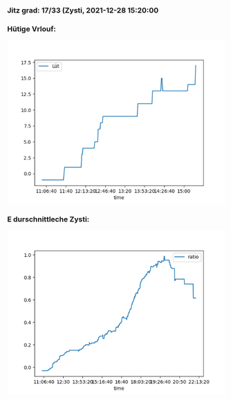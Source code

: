 ### Jitz grad: 17/33 (Zysti, 2021-12-28 15:20:00

### Hütige Vrlouf:
![Graph](Today.png)

### E durschnittleche Zysti:
![Graph](Zysti.png)